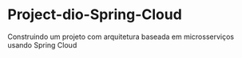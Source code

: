 # Project-dio-Spring-Cloud
Construindo um projeto com arquitetura baseada em microsserviços usando Spring Cloud
